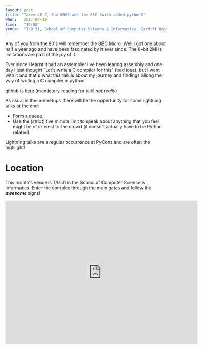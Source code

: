 ```yaml
---
layout: post
title: "Tales of C, the 6502 and the BBC (with added python)"
when:   2017-09-19
time:   "19:00"
venue:  "T/0.31, School of Computer Science & Informatics, Cardiff University"
---
```


Any of you from the 80's will remember the BBC Micro.
Well I got one about half a year ago and have been fascinated by it ever since.
The 8-bit 2MHz limitations are part of the joy of it. 

Ever since I learnt it had an assembler I've been learing assembly and
one day I just thought "Let's write a C compiler for this" (bad idea),
but I went with it and that's what this talk is about my journey and findings
allong the way of writing a C compiler in python.

github is [here](https://github.com/benjaminmisell/bbc-c) (mandatory reading for talk! *not really*)

As usual in these meetups there will be the oppertunity for some lightning talks at the end:

- Form a queue;
- Use the (strict) five minute limit to speak about anything that you feel might
be of interest to the crowd (it doesn't actually have to be Python related).

Lightning talks are a regular occurrence at PyCons and are often the highlight!

# Location

This month's venue is T/0.31 in the School of Computer Science & Informatics. Enter the complex through the main gates and follow the ***awesome*** signs!

<iframe src="https://www.google.com/maps/embed?pb=!1m18!1m12!1m3!1d2484.5563658121855!2d-3.1726044842308547!3d51.4846569796314!2m3!1f0!2f0!3f0!3m2!1i1024!2i768!4f13.1!3m3!1m2!1s0x486e1cb8742c46f5%3A0xc620b871e5d19cac!2sTrevithick+Bldg%2C+Cardiff+CF24!5e0!3m2!1sen!2suk!4v1456917752266" width="600" height="450" frameborder="0" style="border:0" allowfullscreen>&nbsp;</iframe>
